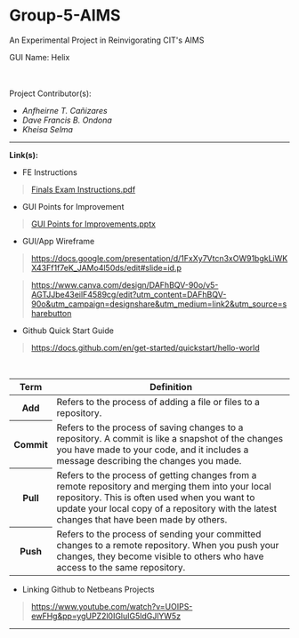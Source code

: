# Group-5-AIMS
An Experimental Project in Reinvigorating CIT's AIMS

GUI Name: Helix 


<br><br>
Project Contributor(s):
<i> 
- Anfheirne T. Cañizares
- Dave Francis B. Ondona
- Kheisa Selma 
</i>
<hr>

<b>Link(s):</b>

- FE Instructions
 > [Finals Exam Instructions.pdf](https://github.com/Apppollo/Group-5-AIMS/files/11398511/Finals.Exam.Instructions.pdf)


- GUI Points for Improvement
 > [GUI Points for Improvements.pptx](https://github.com/Apppollo/Group-5-AIMS/files/11398512/GUI.Points.for.Improvements.pptx)


- GUI/App Wireframe
 > https://docs.google.com/presentation/d/1FxXy7Vtcn3xOW91bgkLiWKX43Ff1f7eK_JAMo4l50ds/edit#slide=id.p
 
  > https://www.canva.com/design/DAFhBQV-90o/v5-AGTJJbe43eilF4589cg/edit?utm_content=DAFhBQV-90o&utm_campaign=designshare&utm_medium=link2&utm_source=sharebutton
  
 - Github Quick Start Guide
  > https://docs.github.com/en/get-started/quickstart/hello-world
 <br>
<table align="center">
<thead>
 <tr>
   <th>Term</th>
   <th>Definition</th>
 </tr>
</thead>
<tbody>
 <tr>
    <th>Add</th>
    <td>Refers to the process of adding a file or files to a repository.</td>
  </tr>
 <tr>
    <th>Commit</th>
    <td>Refers to the process of saving changes to a repository. A commit is like a snapshot of the changes you have made to your code, and it includes a message      describing the changes you made.</td>
  </tr>
 <tr>
    <th>Pull</th>
    <td>Refers to the process of getting changes from a remote repository and merging them into your local repository. This is often used when you want to update your local copy of a repository with the latest changes that have been made by others.</td>
  </tr>
  <tr>
    <th>Push</th>
    <td>Refers to the process of sending your committed changes to a remote repository. When you push your changes, they become visible to others who have access to the same repository.</td>
  </tr>
</tbody>
</table>
  
  - Linking Github to Netbeans Projects
   > https://www.youtube.com/watch?v=UOIPS-ewFHg&pp=ygUPZ2l0IGluIG5ldGJlYW5z
<hr>
  
 <table align="center">
 <thead>

  </thead>
  <tbody>

</table>
